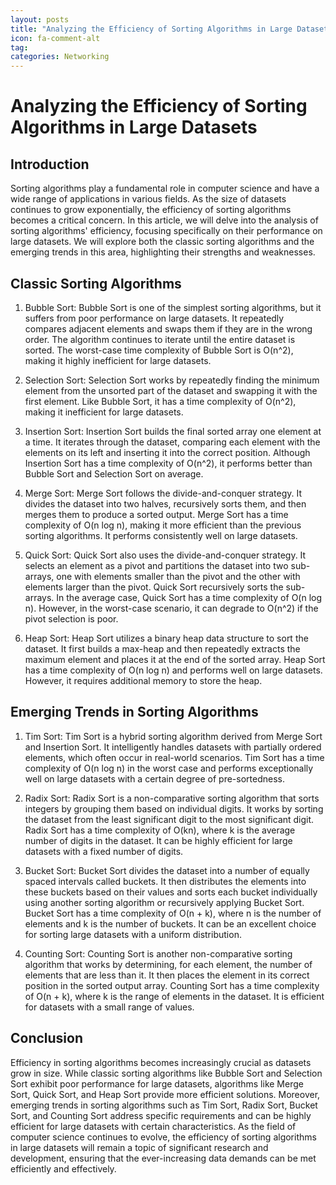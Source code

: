 ```yaml
---
layout: posts
title: "Analyzing the Efficiency of Sorting Algorithms in Large Datasets"
icon: fa-comment-alt
tag:      
categories: Networking
---
```



# Analyzing the Efficiency of Sorting Algorithms in Large Datasets

## Introduction

Sorting algorithms play a fundamental role in computer science and have a wide range of applications in various fields. As the size of datasets continues to grow exponentially, the efficiency of sorting algorithms becomes a critical concern. In this article, we will delve into the analysis of sorting algorithms' efficiency, focusing specifically on their performance on large datasets. We will explore both the classic sorting algorithms and the emerging trends in this area, highlighting their strengths and weaknesses.

## Classic Sorting Algorithms

1. Bubble Sort:
Bubble Sort is one of the simplest sorting algorithms, but it suffers from poor performance on large datasets. It repeatedly compares adjacent elements and swaps them if they are in the wrong order. The algorithm continues to iterate until the entire dataset is sorted. The worst-case time complexity of Bubble Sort is O(n^2), making it highly inefficient for large datasets.

2. Selection Sort:
Selection Sort works by repeatedly finding the minimum element from the unsorted part of the dataset and swapping it with the first element. Like Bubble Sort, it has a time complexity of O(n^2), making it inefficient for large datasets.

3. Insertion Sort:
Insertion Sort builds the final sorted array one element at a time. It iterates through the dataset, comparing each element with the elements on its left and inserting it into the correct position. Although Insertion Sort has a time complexity of O(n^2), it performs better than Bubble Sort and Selection Sort on average.

4. Merge Sort:
Merge Sort follows the divide-and-conquer strategy. It divides the dataset into two halves, recursively sorts them, and then merges them to produce a sorted output. Merge Sort has a time complexity of O(n log n), making it more efficient than the previous sorting algorithms. It performs consistently well on large datasets.

5. Quick Sort:
Quick Sort also uses the divide-and-conquer strategy. It selects an element as a pivot and partitions the dataset into two sub-arrays, one with elements smaller than the pivot and the other with elements larger than the pivot. Quick Sort recursively sorts the sub-arrays. In the average case, Quick Sort has a time complexity of O(n log n). However, in the worst-case scenario, it can degrade to O(n^2) if the pivot selection is poor.

6. Heap Sort:
Heap Sort utilizes a binary heap data structure to sort the dataset. It first builds a max-heap and then repeatedly extracts the maximum element and places it at the end of the sorted array. Heap Sort has a time complexity of O(n log n) and performs well on large datasets. However, it requires additional memory to store the heap.

## Emerging Trends in Sorting Algorithms

1. Tim Sort:
Tim Sort is a hybrid sorting algorithm derived from Merge Sort and Insertion Sort. It intelligently handles datasets with partially ordered elements, which often occur in real-world scenarios. Tim Sort has a time complexity of O(n log n) in the worst case and performs exceptionally well on large datasets with a certain degree of pre-sortedness.

2. Radix Sort:
Radix Sort is a non-comparative sorting algorithm that sorts integers by grouping them based on individual digits. It works by sorting the dataset from the least significant digit to the most significant digit. Radix Sort has a time complexity of O(kn), where k is the average number of digits in the dataset. It can be highly efficient for large datasets with a fixed number of digits.

3. Bucket Sort:
Bucket Sort divides the dataset into a number of equally spaced intervals called buckets. It then distributes the elements into these buckets based on their values and sorts each bucket individually using another sorting algorithm or recursively applying Bucket Sort. Bucket Sort has a time complexity of O(n + k), where n is the number of elements and k is the number of buckets. It can be an excellent choice for sorting large datasets with a uniform distribution.

4. Counting Sort:
Counting Sort is another non-comparative sorting algorithm that works by determining, for each element, the number of elements that are less than it. It then places the element in its correct position in the sorted output array. Counting Sort has a time complexity of O(n + k), where k is the range of elements in the dataset. It is efficient for datasets with a small range of values.

## Conclusion

Efficiency in sorting algorithms becomes increasingly crucial as datasets grow in size. While classic sorting algorithms like Bubble Sort and Selection Sort exhibit poor performance for large datasets, algorithms like Merge Sort, Quick Sort, and Heap Sort provide more efficient solutions. Moreover, emerging trends in sorting algorithms such as Tim Sort, Radix Sort, Bucket Sort, and Counting Sort address specific requirements and can be highly efficient for large datasets with certain characteristics. As the field of computer science continues to evolve, the efficiency of sorting algorithms in large datasets will remain a topic of significant research and development, ensuring that the ever-increasing data demands can be met efficiently and effectively.